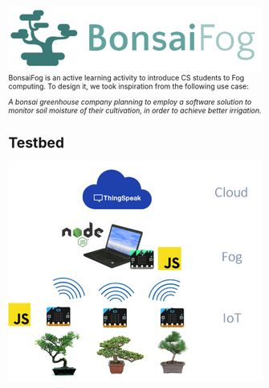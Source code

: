 ![Bonsai](./img/logo.png)
BonsaiFog is an active learning activity to introduce CS students to Fog computing. To design it, we took inspiration from the following use case:

_A bonsai greenhouse company planning to employ a software solution to monitor soil moisture of their cultivation, in order to achieve better irrigation._


# Testbed

![testbed](./img/testbed.png)